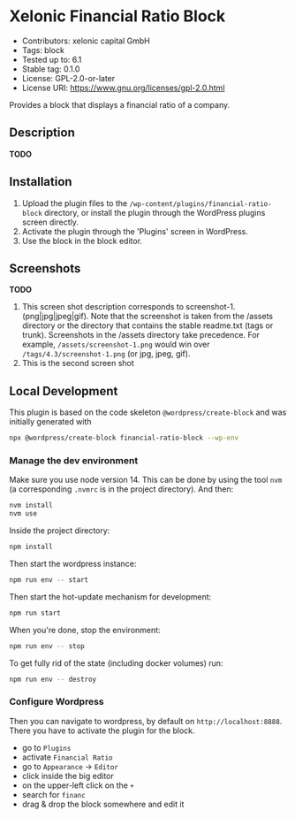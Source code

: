 # Xelonic Financial Ratio Block

* Contributors:      xelonic capital GmbH
* Tags:              block
* Tested up to:      6.1
* Stable tag:        0.1.0
* License:           GPL-2.0-or-later
* License URI:       https://www.gnu.org/licenses/gpl-2.0.html

Provides a block that displays a financial ratio of a company.

## Description

**TODO**

## Installation


1. Upload the plugin files to the `/wp-content/plugins/financial-ratio-block` directory,
   or install the plugin through the WordPress plugins screen directly.
2. Activate the plugin through the 'Plugins' screen in WordPress.
3. Use the block in the block editor.


## Screenshots

**TODO**

1. This screen shot description corresponds to screenshot-1.(png|jpg|jpeg|gif). Note that the screenshot is taken from
the /assets directory or the directory that contains the stable readme.txt (tags or trunk). Screenshots in the /assets
directory take precedence. For example, `/assets/screenshot-1.png` would win over `/tags/4.3/screenshot-1.png`
(or jpg, jpeg, gif).
2. This is the second screen shot

## Local Development

This plugin is based on the code skeleton `@wordpress/create-block` and was initially generated with

```bash
npx @wordpress/create-block financial-ratio-block --wp-env
```

### Manage the dev environment

Make sure you use node version 14. This can be done by using the tool `nvm` (a corresponding `.nvmrc`
is in the project directory). And then:

```bash
nvm install
nvm use
```

Inside the project directory:
```bash
npm install
```

Then start the wordpress instance:

```bash
npm run env -- start
```

Then start the hot-update mechanism for development:

```bash
npm run start
```

When you're done, stop the environment:

```bash
npm run env -- stop
```

To get fully rid of the state (including docker volumes) run:

```bash
npm run env -- destroy
```

### Configure Wordpress

Then you can navigate to wordpress, by default on `http://localhost:8888`. There you have to activate the plugin
for the block.

* go to `Plugins`
* activate `Financial Ratio`
* go to `Appearance` -> `Editor`
* click inside the big editor
* on the upper-left click on the `+`
* search for `financ`
* drag & drop the block somewhere and edit it
